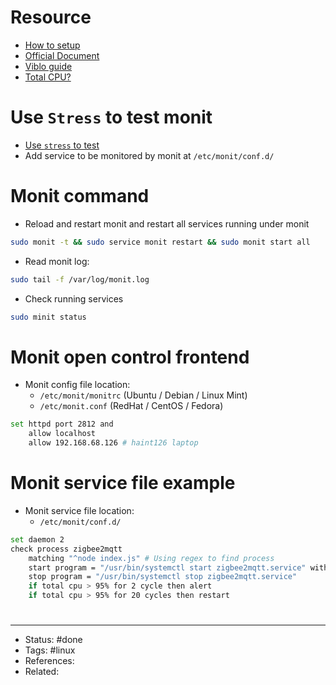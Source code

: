 # Resource
- [How to setup](https://ubuntu.tutorials24x7.com/blog/how-to-install-and-configure-monit-on-ubuntu-20-04-lts)
- [Official Document](https://mmonit.com/monit/documentation/monit.html#LOGGING)
- [Viblo guide](https://viblo.asia/p/gioi-thieu-ve-monit-cong-cu-giam-sat-server-manh-me-gAm5ybDXKdb)
- [Total CPU?](https://stackoverflow.com/questions/38638836/monit-configuration-total-cpu-syntax-error)

# Use `Stress` to test monit
- [Use `stress` to test](https://stackoverflow.com/questions/33467918/how-can-i-configure-monit-to-kill-a-high-cpu-process-after-a-few-seconds)
- Add service to be monitored by monit at `/etc/monit/conf.d/`

# Monit command
- Reload and restart monit and restart all services running under monit

```bash
sudo monit -t && sudo service monit restart && sudo monit start all
```

- Read monit log:

```bash
sudo tail -f /var/log/monit.log
```

- Check running services

```bash
sudo minit status
```

# Monit open control frontend
- Monit config file location:
	- `/etc/monit/monitrc` (Ubuntu / Debian / Linux Mint)
	- `/etc/monit.conf` (RedHat / CentOS / Fedora)

```bash
set httpd port 2812 and
    allow localhost
    allow 192.168.68.126 # haint126 laptop
```

# Monit service file example
- Monit service file location:
	- `/etc/monit/conf.d/`

```bash
set daemon 2
check process zigbee2mqtt
    matching "^node index.js" # Using regex to find process
    start program = "/usr/bin/systemctl start zigbee2mqtt.service" with timeout 10 seconds
    stop program = "/usr/bin/systemctl stop zigbee2mqtt.service"
    if total cpu > 95% for 2 cycle then alert
    if total cpu > 95% for 20 cycles then restart

```

#

---
- Status: #done
- Tags: #linux
- References:
- Related:
